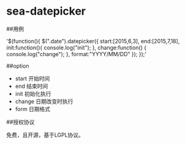 # sea-datepicker

##用例

'$(function(){
	$(".date").datepicker({
		start:[2015,6,3],
		end:[2015,7,18],
		init:function(){
			console.log("init");
		},
		change:function() {
			console.log("change");
		},
		format:"YYYY/MM/DD"
	});
});'

##option

* start
开始时间
* end
结束时间
* init
初始化执行
* change
日期改变时执行
* form
日期格式


##授权协议

免费，且开源，基于LGPL协议。

